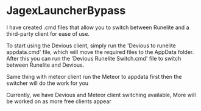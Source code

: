 # JagexLauncherBypass
I have created .cmd files that allow you to switch between Runelite and a third-party client for ease of use.

To start using the Devious client, simply run the 'Devious to runelite appdata.cmd' file, which will move the required files to the AppData folder. After this you can run the 'Devious Runelite Switch.cmd' file to switch between Runelite and Devious.

Same thing with meteor client run the Meteor to appdata first then the switcher will do the work for you

Currently, we have Devious and Meteor client switching available, More will be worked on as more free clients appear

